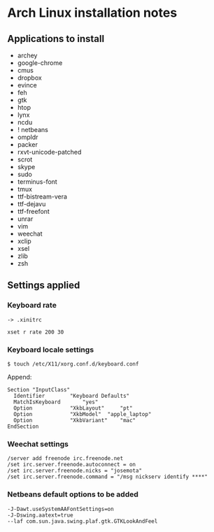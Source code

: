 Arch Linux installation notes
=============================

Applications to install
-----------------------

* archey
* google-chrome
* cmus
* dropbox
* evince
* feh
* gtk
* htop
* lynx
* ncdu
* ! netbeans
* ompldr
* packer
* rxvt-unicode-patched
* scrot
* skype
* sudo
* terminus-font
* tmux
* ttf-bistream-vera
* ttf-dejavu
* ttf-freefont
* unrar
* vim
* weechat
* xclip
* xsel
* zlib
* zsh

Settings applied
----------------

### Keyboard rate

    -> .xinitrc

    xset r rate 200 30

### Keyboard locale settings

    $ touch /etc/X11/xorg.conf.d/keyboard.conf

Append:

    Section "InputClass"
      Identifier		"Keyboard Defaults"
      MatchIsKeyboard		"yes"
      Option			"XkbLayout" 	"pt"
      Option			"XkbModel"	"apple_laptop"
      Option			"XkbVariant"	"mac"
    EndSection

### Weechat settings

    /server add freenode irc.freenode.net
    /set irc.server.freenode.autoconnect = on
    /set irc.server.freenode.nicks = "josemota"
    /set irc.server.freenode.command = "/msg nickserv identify ****"

### Netbeans default options to be added

    -J-Dawt.useSystemAAFontSettings=on
    -J-Dswing.aatext=true
    --laf com.sun.java.swing.plaf.gtk.GTKLookAndFeel
